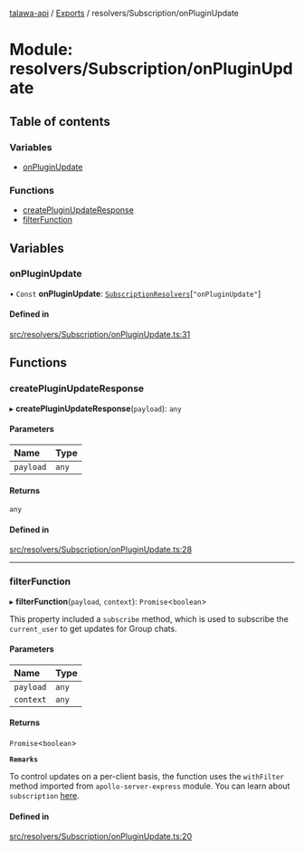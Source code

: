 [talawa-api](../README.md) / [Exports](../modules.md) / resolvers/Subscription/onPluginUpdate

# Module: resolvers/Subscription/onPluginUpdate

## Table of contents

### Variables

- [onPluginUpdate](resolvers_Subscription_onPluginUpdate.md#onpluginupdate)

### Functions

- [createPluginUpdateResponse](resolvers_Subscription_onPluginUpdate.md#createpluginupdateresponse)
- [filterFunction](resolvers_Subscription_onPluginUpdate.md#filterfunction)

## Variables

### onPluginUpdate

• `Const` **onPluginUpdate**: [`SubscriptionResolvers`](types_generatedGraphQLTypes.md#subscriptionresolvers)[``"onPluginUpdate"``]

#### Defined in

[src/resolvers/Subscription/onPluginUpdate.ts:31](https://github.com/PalisadoesFoundation/talawa-api/blob/e5f7a9d/src/resolvers/Subscription/onPluginUpdate.ts#L31)

## Functions

### createPluginUpdateResponse

▸ **createPluginUpdateResponse**(`payload`): `any`

#### Parameters

| Name | Type |
| :------ | :------ |
| `payload` | `any` |

#### Returns

`any`

#### Defined in

[src/resolvers/Subscription/onPluginUpdate.ts:28](https://github.com/PalisadoesFoundation/talawa-api/blob/e5f7a9d/src/resolvers/Subscription/onPluginUpdate.ts#L28)

___

### filterFunction

▸ **filterFunction**(`payload`, `context`): `Promise`\<`boolean`\>

This property included a `subscribe` method, which is used to
subscribe the `current_user` to get updates for Group chats.

#### Parameters

| Name | Type |
| :------ | :------ |
| `payload` | `any` |
| `context` | `any` |

#### Returns

`Promise`\<`boolean`\>

**`Remarks`**

To control updates on a per-client basis, the function uses the `withFilter`
method imported from `apollo-server-express` module.
You can learn about `subscription` [here](https://www.apollographql.com/docs/apollo-server/data/subscriptions/).

#### Defined in

[src/resolvers/Subscription/onPluginUpdate.ts:20](https://github.com/PalisadoesFoundation/talawa-api/blob/e5f7a9d/src/resolvers/Subscription/onPluginUpdate.ts#L20)
